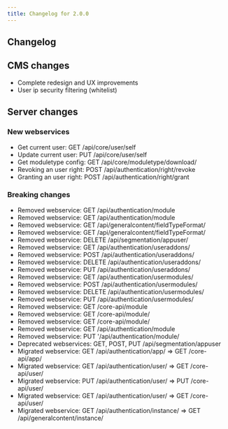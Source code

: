 ```yaml
---
title: Changelog for 2.0.0
---
```


## Changelog

## CMS changes
- Complete redesign and UX improvements
- User ip security filtering (whitelist)


## Server changes

### New webservices

- Get current user: GET /api/core/user/self
- Update current user: PUT /api/core/user/self
- Get moduletype config: GET /api/core/moduletype/download/<id>
- Revoking an user right: POST /api/authentication/right/revoke
- Granting an user right: POST /api/authentication/right/grant

### Breaking changes

- Removed webservice: GET /api/authentication/module 
- Removed webservice: GET /api/authentication/module 
- Removed webservice: GET /api/generalcontent/fieldTypeFormat/
- Removed webservice: GET /api/generalcontent/fieldTypeFormat/<id>
- Removed webservice: DELETE /api/segmentation/appuser/<id>
- Removed webservice: GET /api/authentication/useraddons/
- Removed webservice: POST /api/authentication/useraddons/
- Removed webservice: DELETE /api/authentication/useraddons/<id>
- Removed webservice: PUT /api/authentication/useraddons/<id>
- Removed webservice: GET /api/authentication/usermodules/
- Removed webservice: POST /api/authentication/usermodules/
- Removed webservice: DELETE /api/authentication/usermodules/<id>
- Removed webservice: PUT /api/authentication/usermodules/<id>
- Removed webservice: GET /core-api/module
- Removed webservice: GET /core-api/module/<id>
- Removed webservice: GET /core-api/module/<id>
- Removed webservice: GET /api/authentication/module
- Removed webservice: PUT '/api/authentication/module/<id>
- Deprecated webservices: GET, POST, PUT /api/segmentation/appuser
- Migrated webservice: GET /api/authentication/app/  =>  GET /core-api/app/
- Migrated webservice: GET /api/authentication/user/  =>  GET /core-api/user/
- Migrated webservice: PUT /api/authentication/user/<id>  =>  PUT /core-api/user/<id>
- Migrated webservice: GET /api/authentication/user/<id>  =>  GET /core-api/user/<id>
- Migrated webservice: GET /api/authentication/instance/  =>  GET /api/generalcontent/instance/

